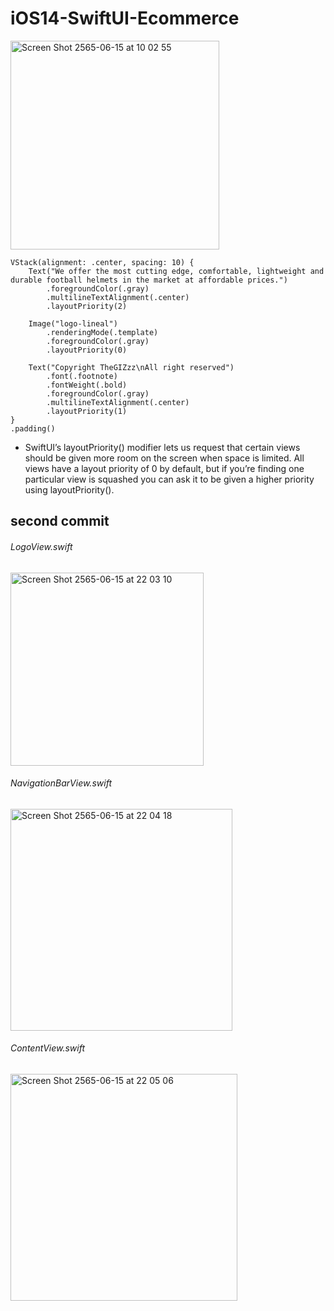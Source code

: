 # iOS14-SwiftUI-Ecommerce
<img width="334" alt="Screen Shot 2565-06-15 at 10 02 55" src="https://user-images.githubusercontent.com/57714919/173727829-8c4ffa19-4f19-4677-8d8a-3a79038e7b62.png">

    VStack(alignment: .center, spacing: 10) {
        Text("We offer the most cutting edge, comfortable, lightweight and durable football helmets in the market at affordable prices.")
            .foregroundColor(.gray)
            .multilineTextAlignment(.center)
            .layoutPriority(2)

        Image("logo-lineal")
            .renderingMode(.template)
            .foregroundColor(.gray)
            .layoutPriority(0)

        Text("Copyright TheGIZzz\nAll right reserved")
            .font(.footnote)
            .fontWeight(.bold)
            .foregroundColor(.gray)
            .multilineTextAlignment(.center)
            .layoutPriority(1)
    }
    .padding()

- SwiftUI’s layoutPriority() modifier lets us request that certain views should be given more room on the screen when space is limited. All views have a layout priority of 0 by default, but if you’re finding one particular view is squashed you can ask it to be given a higher priority using layoutPriority().

## second commit
###### LogoView.swift 
<img width="309" alt="Screen Shot 2565-06-15 at 22 03 10" src="https://user-images.githubusercontent.com/57714919/173860581-544b18c0-0ded-4107-ae8e-bb64fadfe366.png">

###### NavigationBarView.swift
<img width="355" alt="Screen Shot 2565-06-15 at 22 04 18" src="https://user-images.githubusercontent.com/57714919/173860831-c3268cfb-3191-4d1f-ae95-bbdc9f4da2dd.png">

###### ContentView.swift
<img width="363" alt="Screen Shot 2565-06-15 at 22 05 06" src="https://user-images.githubusercontent.com/57714919/173861023-b9c4320a-34b3-42a8-a829-241bfc724e7f.png">



